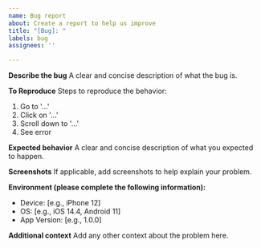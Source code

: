 ```yaml
---
name: Bug report
about: Create a report to help us improve
title: "[Bug]: "
labels: bug
assignees: ''

---
```


**Describe the bug**
A clear and concise description of what the bug is.

**To Reproduce**
Steps to reproduce the behavior:
1. Go to '...'
2. Click on '...'
3. Scroll down to '...'
4. See error

**Expected behavior**
A clear and concise description of what you expected to happen.

**Screenshots**
If applicable, add screenshots to help explain your problem.

**Environment (please complete the following information):**
- Device: [e.g., iPhone 12]
- OS: [e.g., iOS 14.4, Android 11]
- App Version: [e.g., 1.0.0]

**Additional context**
Add any other context about the problem here.
